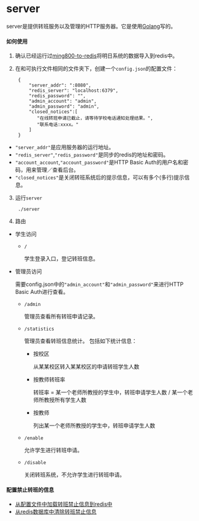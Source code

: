 # server

server是提供转班服务以及管理的HTTP服务器。它是使用[Golang](https://golang.org)写的。

#### 如何使用
1. 确认已经运行过[ming800-to-redis](https://github.com/shchnmz/ming/tree/master/tools/ming800-to-redis)将明日系统的数据导入到redis中。

2. 在和可执行文件相同的文件夹下，创建一个`config.json`的配置文件：

        {
            "server_addr": ":8080",
            "redis_server": "localhost:6379",
            "redis_password": "",
            "admin_account": "admin",
            "admin_password": "admin",
            "closed_notices":[
               "在线转班申请已截止，请等待学校电话通知处理结果。",
               "联系电话:xxxx。"
            ]
        }

* `"server_addr"`是应用服务器的运行地址。
* `"redis_server"`,`"redis_password"`是同步的redis的地址和密码。
* `"account_account`,`"account_password"`是HTTP Basic Auth的用户名和密码，用来管理／查看后台。
* `"closed_notices"`是关闭转班系统后的提示信息，可以有多个(多行)提示信息。

3. 运行`server`

        ./server

4. 路由
* 学生访问
  * `/`

    学生登录入口，登记转班信息。

* 管理员访问

  需要config.json中的`"admin_account"`和`"admin_password"`来进行HTTP Basic Auth进行查看。
  * `/admin`

    管理员查看所有转班申请记录。

  * `/statistics`

    管理员查看转班信息统计。
    包括如下统计信息：
      * 按校区

        从某某校区转入某某校区的申请转班学生人数
      * 按教师转班率

        转班率 = 某一个老师所教授的学生中，转班申请学生人数 / 某一个老师所教授所有学生人数
      * 按教师

        列出某一个老师所教授的学生中，转班申请学生人数

  * `/enable`

    允许学生进行转班申请。

  * `/disable`

    关闭转班系统，不允许学生进行转班申请。

#### 配置禁止转班的信息
* [从配置文件中加载转班禁止信息到redis中](../tools/load-blacklist-from-file)
* [从redis数据库中清除转班禁止信息](../tools/clear-blacklist)
